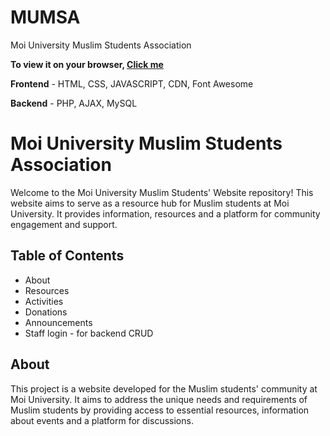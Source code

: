 # MUMSA
Moi University Muslim Students Association
<p><b>To view it on your browser, <a href="https://mumsa.rf.gd/">Click me</a></b></p>
<p><b>Frontend</b> - HTML, CSS, JAVASCRIPT, CDN, Font Awesome</p>
<p><b>Backend</b> - PHP, AJAX, MySQL</p>
<h1>Moi University Muslim Students Association</h1>
<p>Welcome to the Moi University Muslim Students' Website repository! This website aims to serve as a resource hub for Muslim students at Moi University. It provides information, resources and a platform for community engagement and support.</p>
<h2>Table of Contents</h2>
<ul>
  <li>About</li>
  <li>Resources</li>
  <li>Activities</li>
  <li>Donations</li>
  <li>Announcements</li>
  <li>Staff login - for backend CRUD</li>
</ul>
<h2>About</h2>
<p>This project is a website developed for the Muslim students' community at Moi University. It aims to address the unique needs and requirements of Muslim students by providing access to essential resources, information about events and a platform for discussions.</p>
